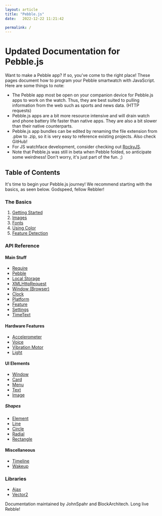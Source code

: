 ```yaml
---
layout: article
title: "Pebble.js"
date:   2022-12-22 11:21:42

permalink: /
---
```

# Updated Documentation for Pebble.js

Want to make a Pebble app? If so, you've come to the right place! These pages document how to program your Pebble smartwatch with JavaScript. Here are some things to note:
- The Pebble app most be open on your companion device for Pebble.js apps to work on the watch. Thus, they are best suited to pulling information from the web such as sports and news data. (HTTP requests)
- Pebble.js apps are a bit more resource intensive and will drain watch and phone battery life faster than native apps. They are also a bit slower than their native counterparts.
- Pebble.js app bundles can be edited by renaming the file extension from .pbw to .zip, so it is very easy to reference existing projects. Also check GitHub!
- For JS watchface development, consider checking out [RockyJS](https://developer.rebble.io/developer.pebble.com/guides/rocky-js/rocky-js-overview/index.html).
- Note that Pebble.js was still in beta when Pebble folded, so anticipate some weirdness! Don't worry, it's just part of the fun. ;)

## Table of Contents
It's time to begin your Pebble.js journey! We recommend starting with the basics, as seen below. Godspeed, fellow Rebbler!

### The Basics
1. [Getting Started](getting_started.md)
2. [Images](images.md)
3. [Fonts](fonts.md)
4. [Using Color](using_color.md)
5. [Feature Detection](feature_detection.md)

### API Reference
#### Main Stuff
- [Require](main/require.md)
- [Pebble](main/pebble.md)
- [Local Storage](main/local_storage.md)
- [XMLHttpRequest](main/xmlhttprequest.md)
- [Window (Browser)](main/window_browser.md)
- [Clock](main/clock.md)
- [Platform](main/platform.md)
- [Feature](main/feature.md)
- [Settings](main/settings.md)
- [TimeText](main/timetext.md)

#### Hardware Features
- [Accelerometer](hardware/accel.md)
- [Voice](hardware/voice.md)
- [Vibration Motor](hardware/vibe.md)
- [Light](hardware/light.md)

#### UI Elements
- [Window](ui/window.md)
- [Card](ui/card.md)
- [Menu](ui/menu.md)
- [Text](ui/text.md)
- [Image](ui/image.md)
##### Shapes
- [Element](ui/shapes/element.md)
- [Line](ui/shapes/line.md)
- [Circle](ui/shapes/circle.md)
- [Radial](ui/shapes/radial.md)
- [Rectangle](ui/shapes/rect.md)

#### Miscellaneous
- [Timeline](misc/timeline.md)
- [Wakeup](misc/wakeup.md)

### Libraries
- [Ajax](lib/ajax.md)
- [Vector2](lib/vector2.md)

Documentation maintained by JohnSpahr and BlockArchitech. Long live Rebble!
